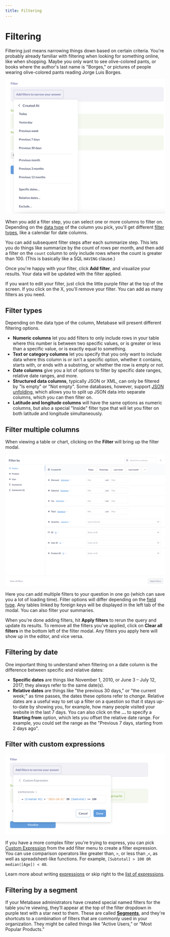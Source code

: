 ```yaml
---
title: Filtering
---
```


# Filtering

Filtering just means narrowing things down based on certain criteria. You're probably already familiar with filtering when looking for something online, like when shopping. Maybe you only want to see olive-colored pants, or books where the author's last name is "Borges," or pictures of people wearing olive-colored pants reading Jorge Luis Borges.

![Filtering](../images/filter-step.png)

When you add a filter step, you can select one or more columns to filter on. Depending on the [data type](https://www.metabase.com/learn/grow-your-data-skills/data-fundamentals/data-types-overview) of the column you pick, you'll get different [filter types](#filter-types), like a calendar for date columns.

You can add subsequent filter steps after each summarize step. This lets you do things like summarize by the count of rows per month, and then add a filter on the `count` column to only include rows where the count is greater than 100. (This is basically like a SQL `HAVING` clause.)

Once you're happy with your filter, click **Add filter**, and visualize your results. Your data will be updated with the filter applied.

If you want to edit your filter, just click the little purple filter at the top of the screen. If you click on the X, you'll remove your filter. You can add as many filters as you need.

## Filter types

Depending on the data type of the column, Metabase will present different filtering options.

- **Numeric columns** let you add filters to only include rows in your table where this number is between two specific values, or is greater or less than a specific value, or is exactly equal to something.
- **Text or category columns** let you specify that you only want to include data where this column is or isn't a specific option, whether it contains, starts with, or ends with a substring, or whether the row is empty or not.
- **Date columns** give you a lot of options to filter by specific date ranges, relative date ranges, and more.
- **Structured data columns**, typically JSON or XML, can only be filtered by "Is empty" or "Not empty". Some databases, however, support [JSON unfolding](../../data-modeling/json-unfolding.md), which allows you to split up JSON data into separate columns, which you can then filter on.
- **Latitude and longitude columns** will have the same options as numeric columns, but also a special "Inside" filter type that will let you filter on both latitude and longitude simultaneously.

## Filter multiple columns

When viewing a table or chart, clicking on the **Filter** will bring up the filter modal.

![Bulk filter modal](../images/bulk-filter-modal.png)

Here you can add multiple filters to your question in one go (which can save you a lot of loading time). Filter options will differ depending on the [field type](../../data-modeling/field-types.md). Any tables linked by foreign keys will be displayed in the left tab of the modal. You can also filter your summaries.

When you're done adding filters, hit **Apply filters** to rerun the query and update its results. To remove all the filters you've applied, click on **Clear all filters** in the bottom left of the filter modal. Any filters you apply here will show up in the editor, and vice versa.

## Filtering by date

One important thing to understand when filtering on a date column is the difference between specific and relative dates:

- **Specific dates** are things like November 1, 2010, or June 3 – July 12, 2017; they always refer to the same date(s).
- **Relative dates** are things like "the previous 30 days," or "the current week;" as time passes, the dates these options refer to _change_. Relative dates are a useful way to set up a filter on a question so that it stays up-to-date by showing you, for example, how many people visited your website in the last 7 days. You can also click on the **...** to specify a **Starting from** option, which lets you offset the relative date range. For example, you could set the range as the "Previous 7 days, starting from 2 days ago".

## Filter with custom expressions

![Filter expression](../images/filter-expression.png)

If you have a more complex filter you're trying to express, you can pick [Custom Expression](./expressions.md) from the add filter menu to create a filter expression. You can use comparison operators like greater than, `>`, or less than ,`<`, as well as spreadsheet-like functions. For example, `[Subtotal] > 100 OR median([Age]) < 40`.

Learn more about writing [expressions](./expressions.md) or skip right to the [list of expressions](./expressions-list.md).

## Filtering by a segment

If your Metabase administrators have created special named filters for the table you're viewing, they’ll appear at the top of the filter dropdown in purple text with a star next to them. These are called [**Segments**](../../data-modeling/segments.md), and they're shortcuts to a combination of filters that are commonly used in your organization. They might be called things like “Active Users,” or “Most Popular Products.”
